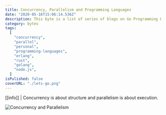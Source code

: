 ```yaml
---
title: Concurrency, Parallelism and Programming Languages
date: "2020-05-16T15:06:14.536Z"
description: This byte is a list of series of blogs on Go Programming Language.
category: bytes
tags:
  [
    "concurrency",
    "parallel",
    "personal",
    "programming-languages",
    "erlang",
    "rust",
    "golang",
    "node.js",
  ]
isPulished: false
coverURL: "./lets-go.png"
---
```


[[info]]
| Concurrency is about structure and parallelism is about execution.

<img class="width-60 margin-tb-m" alt="Concurrency and Parallelism" src="https://res.cloudinary.com/notesss/image/upload/v1589641179/bytes/concurrency-parallelism_j2vzem.png" />
